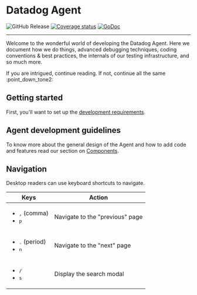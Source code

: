 # Datadog Agent

![GitHub Release](https://img.shields.io/github/v/release/DataDog/datadog-agent?style=flat&logo=datadog&logoColor=%23632CA6&labelColor=%23FFF&color=%23632CA6)
[![Coverage status](https://codecov.io/github/DataDog/datadog-agent/coverage.svg?branch=main)](https://codecov.io/github/DataDog/datadog-agent?branch=main)
[![GoDoc](https://godoc.org/github.com/DataDog/datadog-agent?status.svg)](https://godoc.org/github.com/DataDog/datadog-agent)

-----

Welcome to the wonderful world of developing the Datadog Agent. Here we document how we do things, advanced debugging techniques, coding conventions & best practices, the internals of our testing infrastructure, and so much more.

If you are intrigued, continue reading. If not, continue all the same :point_down_tone2:

## Getting started

First, you'll want to set up the [development requirements](setup/required.md).

## Agent development guidelines

To know more about the general design of the Agent and how to add code and features read our section on [Components](components/overview.md).

## Navigation

Desktop readers can use keyboard shortcuts to navigate.

| Keys | Action |
| --- | --- |
| <ul><li><kbd>,</kbd> (comma)</li><li><kbd>p</kbd></li></ul> | Navigate to the "previous" page |
| <ul><li><kbd>.</kbd> (period)</li><li><kbd>n</kbd></li></ul> | Navigate to the "next" page |
| <ul><li><kbd>/</kbd></li><li><kbd>s</kbd></li></ul> | Display the search modal |
